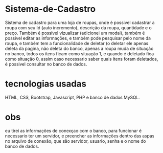 # Sistema-de-Cadastro

Sistema de cadastro para uma loja de roupas, onde é possivel cadastrar a roupa com seu Id (auto incremento), descrição da roupa, quantidade e o preço. Também é possivel vizualizar (adicionei um modal), também é possivel editar as informações, e também pode pesquisar pelo nome da roupa, e também tem a funcionalidade de deletar (o deletar ele apenas deleta da pagina, não deleta do banco, apenas a roupa muda de situação no banco, todos os itens ficam como situação 1, e quando é deletado fica como situação 0, assim caso necessario saber quais itens foram deletados, é possivel consultar no banco de dados.

# tecnologias usadas
HTML, CSS, Bootstrap, Javascript, PHP e banco de dados MySQL.

# obs
eu tirei as informações de conexçao com o banco, para funcionar é necessario ter um servidor, e preencher as informações dentro das aspas no arquivo de conexão, que são servidor, usuario, senha e o nome do banco de dados.
